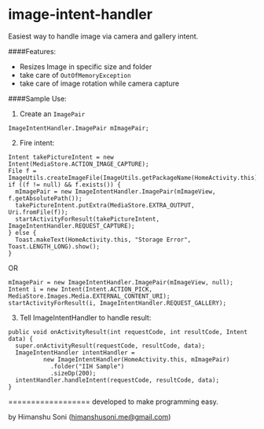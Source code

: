 # image-intent-handler
Easiest way to handle image via camera and gallery intent.


####Features:

- Resizes Image in specific size and folder
- take care of `OutOfMemoryException`
- take care of image rotation while camera capture

####Sample Use:

1) Create an `ImagePair`
```
ImageIntentHandler.ImagePair mImagePair;
```

2) Fire intent:

```
Intent takePictureIntent = new Intent(MediaStore.ACTION_IMAGE_CAPTURE);
File f = ImageUtils.createImageFile(ImageUtils.getPackageName(HomeActivity.this));
if ((f != null) && f.exists()) {
  mImagePair = new ImageIntentHandler.ImagePair(mImageView, f.getAbsolutePath());
  takePictureIntent.putExtra(MediaStore.EXTRA_OUTPUT, Uri.fromFile(f));
  startActivityForResult(takePictureIntent, ImageIntentHandler.REQUEST_CAPTURE);
} else {
  Toast.makeText(HomeActivity.this, "Storage Error", Toast.LENGTH_LONG).show();
}
```
OR
```
mImagePair = new ImageIntentHandler.ImagePair(mImageView, null);
Intent i = new Intent(Intent.ACTION_PICK, MediaStore.Images.Media.EXTERNAL_CONTENT_URI);
startActivityForResult(i, ImageIntentHandler.REQUEST_GALLERY);
```

3) Tell ImageIntentHandler to handle result:
```
public void onActivityResult(int requestCode, int resultCode, Intent data) {
  super.onActivityResult(requestCode, resultCode, data);
  ImageIntentHandler intentHandler =
          new ImageIntentHandler(HomeActivity.this, mImagePair)
            .folder("IIH Sample")
            .sizeDp(200);
  intentHandler.handleIntent(requestCode, resultCode, data);
}
```

==================
developed to make programming easy. 

by Himanshu Soni (himanshusoni.me@gmail.com)
